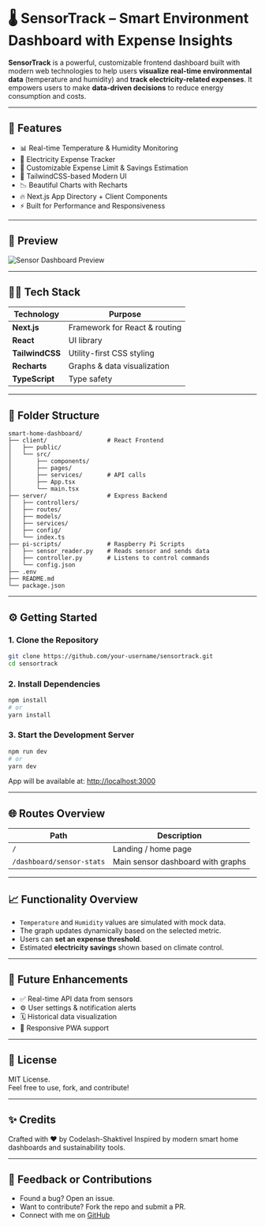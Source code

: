 # 🌡️ SensorTrack – Smart Environment Dashboard with Expense Insights

**SensorTrack** is a powerful, customizable frontend dashboard built with modern web technologies to help users **visualize real-time environmental data** (temperature and humidity) and **track electricity-related expenses**. It empowers users to make **data-driven decisions** to reduce energy consumption and costs.

---

## 🚀 Features

- 📊 Real-time Temperature & Humidity Monitoring
- 💸 Electricity Expense Tracker
- 🔧 Customizable Expense Limit & Savings Estimation
- 🌈 TailwindCSS-based Modern UI
- 📉 Beautiful Charts with Recharts
- 🔥 Next.js App Directory + Client Components
- ⚡ Built for Performance and Responsiveness

---

## 📸 Preview

![Sensor Dashboard Preview](./public/assets/sensortrack-preview.png) <!-- Replace with your screenshot path -->

---

## 🧑‍💻 Tech Stack

| Technology     | Purpose                          |
|----------------|----------------------------------|
| **Next.js**    | Framework for React & routing    |
| **React**      | UI library                       |
| **TailwindCSS**| Utility-first CSS styling        |
| **Recharts**   | Graphs & data visualization      |
| **TypeScript** | Type safety                      |

---

## 📂 Folder Structure

```
smart-home-dashboard/
├── client/                 # React Frontend
│   ├── public/
│   └── src/
│       ├── components/
│       ├── pages/
│       ├── services/       # API calls
│       ├── App.tsx
│       └── main.tsx
├── server/                 # Express Backend
│   ├── controllers/
│   ├── routes/
│   ├── models/
│   ├── services/
│   ├── config/
│   └── index.ts
├── pi-scripts/             # Raspberry Pi Scripts
│   ├── sensor_reader.py    # Reads sensor and sends data
│   ├── controller.py       # Listens to control commands
│   └── config.json
├── .env
├── README.md
└── package.json
```

---

## ⚙️ Getting Started

### 1. Clone the Repository

```bash
git clone https://github.com/your-username/sensortrack.git
cd sensortrack
```

### 2. Install Dependencies

```bash
npm install
# or
yarn install
```

### 3. Start the Development Server

```bash
npm run dev
# or
yarn dev
```

App will be available at: [http://localhost:3000](http://localhost:3000)

---

## 🌐 Routes Overview

| Path                        | Description                           |
|-----------------------------|---------------------------------------|
| `/`                         | Landing / home page                   |
| `/dashboard/sensor-stats`  | Main sensor dashboard with graphs     |

---

## 📈 Functionality Overview

- `Temperature` and `Humidity` values are simulated with mock data.
- The graph updates dynamically based on the selected metric.
- Users can **set an expense threshold**.
- Estimated **electricity savings** shown based on climate control.

---

## 🔮 Future Enhancements

- ✅ Real-time API data from sensors
- ⚙️ User settings & notification alerts
- 🗓️ Historical data visualization
- 📲 Responsive PWA support

---

## 📜 License

MIT License.  
Feel free to use, fork, and contribute!

---

## ✨ Credits

Crafted with ❤️ by Codelash-Shaktivel
Inspired by modern smart home dashboards and sustainability tools.

---

## 💬 Feedback or Contributions

- Found a bug? Open an issue.
- Want to contribute? Fork the repo and submit a PR.
- Connect with me on [GitHub](https://github.com/your-username)


